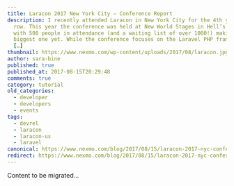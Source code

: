 ```yaml
---
title: Laracon 2017 New York City – Conference Report
description: I recently attended Laracon in New York City for the 4th year in a
  row. This year the conference was held at New World Stages in Hell’s Kitchen,
  with 500 people in attendance (and a waiting list of over 1000!) making it the
  biggest one yet. While the conference focuses on the Laravel PHP framework,
  […]
thumbnail: https://www.nexmo.com/wp-content/uploads/2017/08/laracon.jpg
author: sara-bine
published: true
published_at: 2017-08-15T20:29:48
comments: true
category: tutorial
old_categories:
  - developer
  - developers
  - events
tags:
  - devrel
  - laracon
  - laracon-us
  - laravel
canonical: https://www.nexmo.com/blog/2017/08/15/laracon-2017-nyc-conference-report-dr
redirect: https://www.nexmo.com/blog/2017/08/15/laracon-2017-nyc-conference-report-dr
---
```

Content to be migrated...